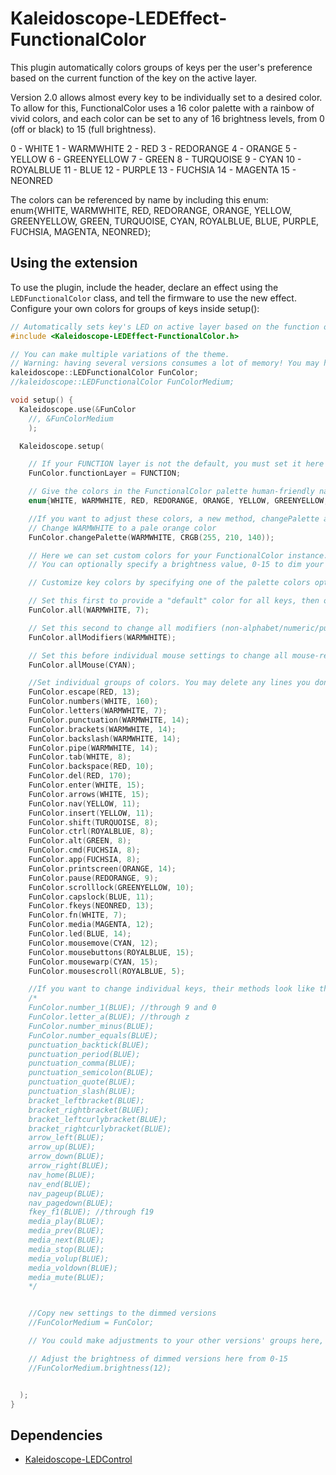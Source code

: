 # Kaleidoscope-LEDEffect-FunctionalColor

This plugin automatically colors groups of keys per the user's preference
based on the current function of the key on the active layer. 

Version 2.0 allows almost every key to be individually set to a desired color.
To allow for this, FunctionalColor uses a 16 color palette with a rainbow of vivid colors, and each color can be set to any of 16 brightness levels, from 0 (off or black) to 15 (full brightness). 

0  - WHITE
1  - WARMWHITE
2  - RED
3  - REDORANGE
4  - ORANGE
5  - YELLOW
6  - GREENYELLOW
7  - GREEN
8  - TURQUOISE
9  - CYAN
10 - ROYALBLUE
11 - BLUE
12 - PURPLE
13 - FUCHSIA
14 - MAGENTA
15 - NEONRED

The colors can be referenced by name by including this enum:
enum{WHITE, WARMWHITE, RED, REDORANGE, ORANGE, YELLOW, GREENYELLOW, GREEN, TURQUOISE, CYAN, ROYALBLUE, BLUE, PURPLE, FUCHSIA, MAGENTA, NEONRED}; 








## Using the extension

To use the plugin, include the header, declare an effect using the
`LEDFunctionalColor` class, and tell the firmware to use the new effect.
Configure your own colors for groups of keys inside setup():

```c++
// Automatically sets key's LED on active layer based on the function of the key
#include <Kaleidoscope-LEDEffect-FunctionalColor.h>

// You can make multiple variations of the theme.
// Warning: having several versions consumes a lot of memory! You may have to remove other features or plugins you don't use.
kaleidoscope::LEDFunctionalColor FunColor;
//kaleidoscope::LEDFunctionalColor FunColorMedium;

void setup() {
  Kaleidoscope.use(&FunColor
    //, &FunColorMedium
    );

  Kaleidoscope.setup(

    // If your FUNCTION layer is not the default, you must set it here
    FunColor.functionLayer = FUNCTION;

    // Give the colors in the FunctionalColor palette human-friendly names
    enum{WHITE, WARMWHITE, RED, REDORANGE, ORANGE, YELLOW, GREENYELLOW, GREEN, TURQUOISE, CYAN, ROYALBLUE, BLUE, PURPLE, FUCHSIA, MAGENTA, NEONRED};

    //If you want to adjust these colors, a new method, changePalette allows you to do this:
    // Change WARMWHITE to a pale orange color
    FunColor.changePalette(WARMWHITE, CRGB(255, 210, 140));

    // Here we can set custom colors for your FunctionalColor instance.
    // You can optionally specify a brightness value, 0-15 to dim your lights.

    // Customize key colors by specifying one of the palette colors optionally along with a brightness

    // Set this first to provide a "default" color for all keys, then override with the other settings.
    FunColor.all(WARMWHITE, 7);

    // Set this second to change all modifiers (non-alphabet/numeric/punctuation keys)
    FunColor.allModifiers(WARMWHITE);

    // Set this before individual mouse settings to change all mouse-related keys
    FunColor.allMouse(CYAN); 

    //Set individual groups of colors. You may delete any lines you don't need.
    FunColor.escape(RED, 13);
    FunColor.numbers(WHITE, 160);
    FunColor.letters(WARMWHITE, 7);
    FunColor.punctuation(WARMWHITE, 14);
    FunColor.brackets(WARMWHITE, 14);
    FunColor.backslash(WARMWHITE, 14);
    FunColor.pipe(WARMWHITE, 14);
    FunColor.tab(WHITE, 8);
    FunColor.backspace(RED, 10);
    FunColor.del(RED, 170);
    FunColor.enter(WHITE, 15);
    FunColor.arrows(WHITE, 15);
    FunColor.nav(YELLOW, 11);
    FunColor.insert(YELLOW, 11);
    FunColor.shift(TURQUOISE, 8);
    FunColor.ctrl(ROYALBLUE, 8);
    FunColor.alt(GREEN, 8);
    FunColor.cmd(FUCHSIA, 8);
    FunColor.app(FUCHSIA, 8);
    FunColor.printscreen(ORANGE, 14);
    FunColor.pause(REDORANGE, 9);
    FunColor.scrolllock(GREENYELLOW, 10);
    FunColor.capslock(BLUE, 11);
    FunColor.fkeys(NEONRED, 13);
    FunColor.fn(WHITE, 7);
    FunColor.media(MAGENTA, 12);
    FunColor.led(BLUE, 14);
    FunColor.mousemove(CYAN, 12);
    FunColor.mousebuttons(ROYALBLUE, 15);
    FunColor.mousewarp(CYAN, 15);
    FunColor.mousescroll(ROYALBLUE, 5);

    //If you want to change individual keys, their methods look like this:
    /*
    FunColor.number_1(BLUE); //through 9 and 0
    FunColor.letter_a(BLUE); //through z
    FunColor.number_minus(BLUE);
    FunColor.number_equals(BLUE);
    punctuation_backtick(BLUE);
    punctuation_period(BLUE);
    punctuation_comma(BLUE);
    punctuation_semicolon(BLUE);
    punctuation_quote(BLUE);
    punctuation_slash(BLUE);
    bracket_leftbracket(BLUE);
    bracket_rightbracket(BLUE);
    bracket_leftcurlybracket(BLUE);
    bracket_rightcurlybracket(BLUE);
    arrow_left(BLUE);
    arrow_up(BLUE);
    arrow_down(BLUE);
    arrow_right(BLUE);
    nav_home(BLUE);
    nav_end(BLUE);
    nav_pageup(BLUE);
    nav_pagedown(BLUE);
    fkey_f1(BLUE); //through f19
    media_play(BLUE);
    media_prev(BLUE);
    media_next(BLUE);
    media_stop(BLUE);
    media_volup(BLUE);
    media_voldown(BLUE);
    media_mute(BLUE);
    */


    //Copy new settings to the dimmed versions
    //FunColorMedium = FunColor;

    // You could make adjustments to your other versions' groups here, if desired.

    // Adjust the brightness of dimmed versions here from 0-15
    //FunColorMedium.brightness(12);


  );
}
```

## Dependencies

* [Kaleidoscope-LEDControl](https://github.com/keyboardio/Kaleidoscope-LEDControl)
